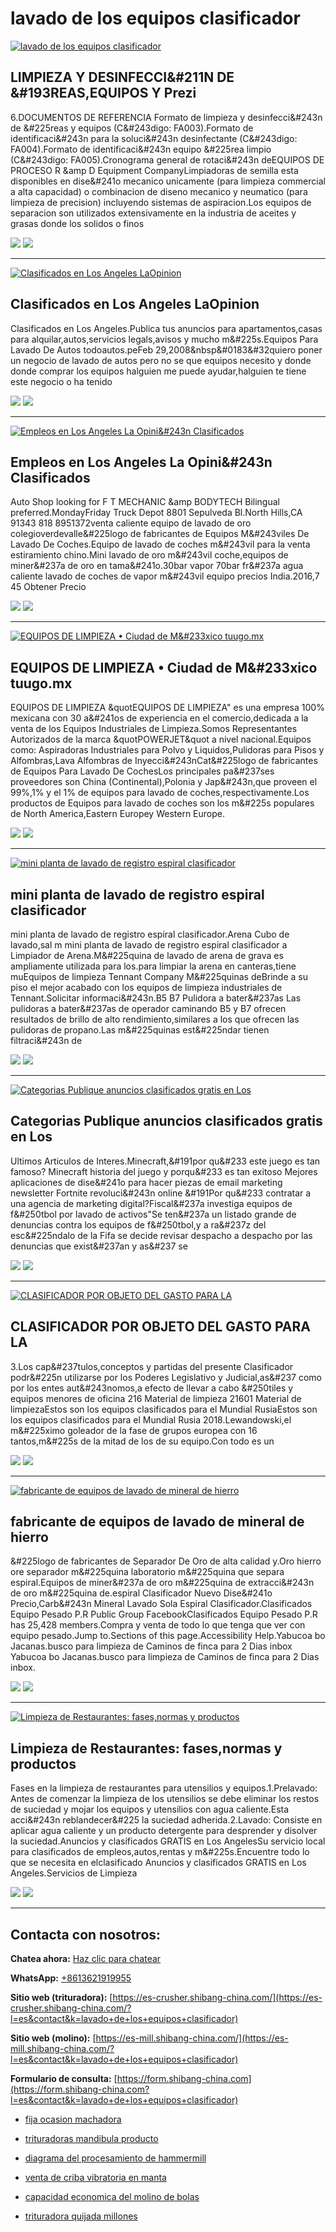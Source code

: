 # lavado de los equipos clasificador

<a href="https://swt.shibang-china.com/?l=es&img&k=lavado+de+los+equipos+clasificador" target="_blank">![lavado de los equipos clasificador](http://static.shibang-china.com/all-800x300/747.jpg)</a>

## LIMPIEZA Y DESINFECCI&#211N DE &#193REAS,EQUIPOS Y Prezi
6.DOCUMENTOS DE REFERENCIA Formato de limpieza y desinfecci&#243n de &#225reas y equipos (C&#243digo: FA003).Formato de identificaci&#243n para la soluci&#243n desinfectante (C&#243digo: FA004).Formato de identificaci&#243n equipo &#225rea limpio (C&#243digo: FA005).Cronograma general de rotaci&#243n deEQUIPOS DE PROCESO R &amp D Equipment CompanyLimpiadoras de semilla esta disponibles en dise&#241o mecanico unicamente (para limpieza commercial a alta capacidad) o combinacion de diseno mecanico y neumatico (para limpieza de precision) incluyendo sistemas de aspiracion.Los equipos de separacion son utilizados extensivamente en la industria de aceites y grasas donde los solidos o finos


<a href="https://whatsapp.shibangsoft.com/WhatsApp.php" target="_blank" title="WhatsApp">![](http://static.shibang-china.com/icon/whatsapp.png)</a> <a href="https://swt.shibang-china.com/?l=es&icon&k=lavado+de+los+equipos+clasificador" target="_blank">![](http://static.shibang-china.com/icon/chat-es.png)</a>

---

<a href="https://swt.shibang-china.com/?l=es&img&k=lavado+de+los+equipos+clasificador" target="_blank">![Clasificados en Los Angeles LaOpinion](http://static.shibang-china.com/all-800x300/209.jpg)</a>

## Clasificados en Los Angeles LaOpinion
Clasificados en Los Angeles.Publica tus anuncios para apartamentos,casas para alquilar,autos,servicios legals,avisos y mucho m&#225s.Equipos Para Lavado De Autos todoautos.peFeb 29,2008&nbsp&#0183&#32quiero poner un negocio de lavado de autos pero no se que equipos necesito y donde donde comprar los equipos halguien me puede ayudar,halguien te tiene este negocio o ha tenido


<a href="https://whatsapp.shibangsoft.com/WhatsApp.php" target="_blank" title="WhatsApp">![](http://static.shibang-china.com/icon/whatsapp.png)</a> <a href="https://swt.shibang-china.com/?l=es&icon&k=lavado+de+los+equipos+clasificador" target="_blank">![](http://static.shibang-china.com/icon/chat-es.png)</a>

---

<a href="https://swt.shibang-china.com/?l=es&img&k=lavado+de+los+equipos+clasificador" target="_blank">![Empleos en Los Angeles La Opini&#243n Clasificados](http://static.shibang-china.com/all-800x300/1310.jpg)</a>

## Empleos en Los Angeles La Opini&#243n Clasificados
Auto Shop looking for F T MECHANIC &amp BODYTECH Bilingual preferred.MondayFriday Truck Depot 8801 Sepulveda Bl.North Hills,CA 91343 818 8951372venta caliente equipo de lavado de oro colegioverdevalle&#225logo de fabricantes de Equipos M&#243viles De Lavado De Coches.Equipo de lavado de coches m&#243vil para la venta estiramiento chino.Mini lavado de oro m&#243vil coche,equipos de miner&#237a de oro en tama&#241o.30bar vapor 70bar fr&#237a agua caliente lavado de coches de vapor m&#243vil equipo precios India.2016,7 45 Obtener Precio


<a href="https://whatsapp.shibangsoft.com/WhatsApp.php" target="_blank" title="WhatsApp">![](http://static.shibang-china.com/icon/whatsapp.png)</a> <a href="https://swt.shibang-china.com/?l=es&icon&k=lavado+de+los+equipos+clasificador" target="_blank">![](http://static.shibang-china.com/icon/chat-es.png)</a>

---

<a href="https://swt.shibang-china.com/?l=es&img&k=lavado+de+los+equipos+clasificador" target="_blank">![EQUIPOS DE LIMPIEZA • Ciudad de M&#233xico tuugo.mx](http://static.shibang-china.com/all-800x300/1284.jpg)</a>

## EQUIPOS DE LIMPIEZA • Ciudad de M&#233xico tuugo.mx
EQUIPOS DE LIMPIEZA &quotEQUIPOS DE LIMPIEZA" es una empresa 100% mexicana con 30 a&#241os de experiencia en el comercio,dedicada a la venta de los Equipos Industriales de Limpieza.Somos Representantes Autorizados de la marca &quotPOWERJET&quot a nivel nacional.Equipos como: Aspiradoras Industriales para Polvo y Liquidos,Pulidoras para Pisos y Alfombras,Lava Alfombras de Inyecci&#243nCat&#225logo de fabricantes de Equipos Para Lavado De CochesLos principales pa&#237ses proveedores son China (Continental),Polonia y Jap&#243n,que proveen el 99%,1% y el 1% de equipos para lavado de coches,respectivamente.Los productos de Equipos para lavado de coches son los m&#225s populares de North America,Eastern Europey Western Europe.


<a href="https://whatsapp.shibangsoft.com/WhatsApp.php" target="_blank" title="WhatsApp">![](http://static.shibang-china.com/icon/whatsapp.png)</a> <a href="https://swt.shibang-china.com/?l=es&icon&k=lavado+de+los+equipos+clasificador" target="_blank">![](http://static.shibang-china.com/icon/chat-es.png)</a>

---

<a href="https://swt.shibang-china.com/?l=es&img&k=lavado+de+los+equipos+clasificador" target="_blank">![mini planta de lavado de registro espiral clasificador](http://static.shibang-china.com/all-800x300/1144.jpg)</a>

## mini planta de lavado de registro espiral clasificador
mini planta de lavado de registro espiral clasificador.Arena Cubo de lavado,sal m mini planta de lavado de registro espiral clasificador a Limpiador de Arena.M&#225quina de lavado de arena de grava es ampliamente utilizada para los.para limpiar la arena en canteras,tiene muEquipos de limpieza Tennant Company M&#225quinas deBrinde a su piso el mejor acabado con los equipos de limpieza industriales de Tennant.Solicitar informaci&#243n.B5 B7 Pulidora a bater&#237as Las pulidoras a bater&#237as de operador caminando B5 y B7 ofrecen resultados de brillo de alto rendimiento,similares a los que ofrecen las pulidoras de propano.Las m&#225quinas est&#225ndar tienen filtraci&#243n de


<a href="https://whatsapp.shibangsoft.com/WhatsApp.php" target="_blank" title="WhatsApp">![](http://static.shibang-china.com/icon/whatsapp.png)</a> <a href="https://swt.shibang-china.com/?l=es&icon&k=lavado+de+los+equipos+clasificador" target="_blank">![](http://static.shibang-china.com/icon/chat-es.png)</a>

---

<a href="https://swt.shibang-china.com/?l=es&img&k=lavado+de+los+equipos+clasificador" target="_blank">![Categorias Publique anuncios clasificados gratis en Los](http://static.shibang-china.com/all-800x300/832.jpg)</a>

## Categorias Publique anuncios clasificados gratis en Los
Ultimos Articulos de Interes.Minecraft,&#191por qu&#233 este juego es tan famoso? Minecraft historia del juego y porqu&#233 es tan exitoso Mejores aplicaciones de dise&#241o para hacer piezas de email marketing newsletter Fortnite revoluci&#243n online &#191Por qu&#233 contratar a una agencia de marketing digital?Fiscal&#237a investiga equipos de f&#250tbol por lavado de activos"Se ten&#237a un listado grande de denuncias contra los equipos de f&#250tbol,y a ra&#237z del esc&#225ndalo de la Fifa se decide revisar despacho a despacho por las denuncias que exist&#237an y as&#237 se


<a href="https://whatsapp.shibangsoft.com/WhatsApp.php" target="_blank" title="WhatsApp">![](http://static.shibang-china.com/icon/whatsapp.png)</a> <a href="https://swt.shibang-china.com/?l=es&icon&k=lavado+de+los+equipos+clasificador" target="_blank">![](http://static.shibang-china.com/icon/chat-es.png)</a>

---

<a href="https://swt.shibang-china.com/?l=es&img&k=lavado+de+los+equipos+clasificador" target="_blank">![CLASIFICADOR POR OBJETO DEL GASTO PARA LA](http://static.shibang-china.com/all-800x300/719.jpg)</a>

## CLASIFICADOR POR OBJETO DEL GASTO PARA LA
3.Los cap&#237tulos,conceptos y partidas del presente Clasificador podr&#225n utilizarse por los Poderes Legislativo y Judicial,as&#237 como por los entes aut&#243nomos,a efecto de llevar a cabo &#250tiles y equipos menores de oficina 216 Material de limpieza 21601 Material de limpiezaEstos son los equipos clasificados para el Mundial RusiaEstos son los equipos clasificados para el Mundial Rusia 2018.Lewandowski,el m&#225ximo goleador de la fase de grupos europea con 16 tantos,m&#225s de la mitad de los de su equipo.Con todo es un


<a href="https://whatsapp.shibangsoft.com/WhatsApp.php" target="_blank" title="WhatsApp">![](http://static.shibang-china.com/icon/whatsapp.png)</a> <a href="https://swt.shibang-china.com/?l=es&icon&k=lavado+de+los+equipos+clasificador" target="_blank">![](http://static.shibang-china.com/icon/chat-es.png)</a>

---

<a href="https://swt.shibang-china.com/?l=es&img&k=lavado+de+los+equipos+clasificador" target="_blank">![fabricante de equipos de lavado de mineral de hierro](http://static.shibang-china.com/all-800x300/1245.jpg)</a>

## fabricante de equipos de lavado de mineral de hierro
&#225logo de fabricantes de Separador De Oro de alta calidad y.Oro hierro ore separador m&#225quina laboratorio m&#225quina que separa espiral.Equipos de miner&#237a de oro m&#225quina de extracci&#243n de oro m&#225quina de.espiral Clasificador Nuevo Dise&#241o Precio,Carb&#243n Mineral Lavado Sola Espiral Clasificador.Clasificados Equipo Pesado P.R Public Group FacebookClasificados Equipo Pesado P.R has 25,428 members.Compra y venta de todo lo que tenga que ver con equipo pesado.Jump to.Sections of this page.Accessibility Help.Yabucoa bo Jacanas.busco para limpieza de Caminos de finca para 2 Dias inbox Yabucoa bo Jacanas.busco para limpieza de Caminos de finca para 2 Dias inbox.


<a href="https://whatsapp.shibangsoft.com/WhatsApp.php" target="_blank" title="WhatsApp">![](http://static.shibang-china.com/icon/whatsapp.png)</a> <a href="https://swt.shibang-china.com/?l=es&icon&k=lavado+de+los+equipos+clasificador" target="_blank">![](http://static.shibang-china.com/icon/chat-es.png)</a>

---

<a href="https://swt.shibang-china.com/?l=es&img&k=lavado+de+los+equipos+clasificador" target="_blank">![Limpieza de Restaurantes: fases,normas y productos](http://static.shibang-china.com/all-800x300/506.jpg)</a>

## Limpieza de Restaurantes: fases,normas y productos
Fases en la limpieza de restaurantes para utensilios y equipos.1.Prelavado: Antes de comenzar la limpieza de los utensilios se debe eliminar los restos de suciedad y mojar los equipos y utensilios con agua caliente.Esta acci&#243n reblandecer&#225 la suciedad adherida.2.Lavado: Consiste en aplicar agua caliente y un producto detergente para desprender y disolver la suciedad.Anuncios y clasificados GRATIS en Los AngelesSu servicio local para clasificados de empleos,autos,rentas y m&#225s.Encuentre todo lo que se necesita en elclasificado Anuncios y clasificados GRATIS en Los Angeles.Servicios de Limpieza


<a href="https://whatsapp.shibangsoft.com/WhatsApp.php" target="_blank" title="WhatsApp">![](http://static.shibang-china.com/icon/whatsapp.png)</a> <a href="https://swt.shibang-china.com/?l=es&icon&k=lavado+de+los+equipos+clasificador" target="_blank">![](http://static.shibang-china.com/icon/chat-es.png)</a>

---
## Contacta con nosotros:

**Chatea ahora:** [Haz clic para chatear](https://swt.shibang-china.com?l=es&contact&k=lavado+de+los+equipos+clasificador)

**WhatsApp:**  [+8613621919955](https://whatsapp.shibangsoft.com/WhatsApp.php)

**Sitio web (trituradora):** [https://es-crusher.shibang-china.com/](https://es-crusher.shibang-china.com/?l=es&contact&k=lavado+de+los+equipos+clasificador)

**Sitio web (molino):** [https://es-mill.shibang-china.com/](https://es-mill.shibang-china.com/?l=es&contact&k=lavado+de+los+equipos+clasificador)

**Formulario de consulta:** [https://form.shibang-china.com](https://form.shibang-china.com?l=es&contact&k=lavado+de+los+equipos+clasificador)

* [fija ocasion machadora](../94/fija%20ocasion%20machadora.md)

* [trituradoras mandibula producto](../82/trituradoras%20mandibula%20producto.md)

* [diagrama del procesamiento de hammermill](../87/diagrama%20del%20procesamiento%20de%20hammermill.md)

* [venta de criba vibratoria en manta](../86/venta%20de%20criba%20vibratoria%20en%20manta.md)

* [capacidad economica del molino de bolas](../89/capacidad%20economica%20del%20molino%20de%20bolas.md)

* [trituradora quijada millones](../87/trituradora%20quijada%20millones.md)
